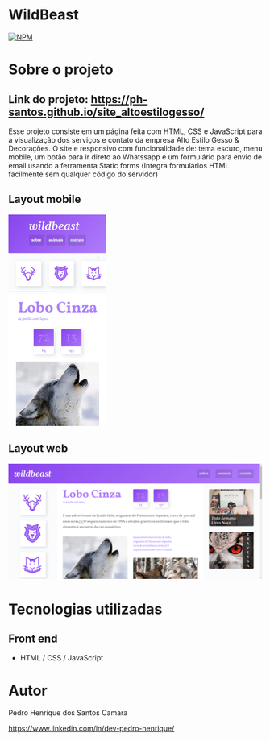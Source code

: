 # WildBeast  
[![NPM](https://img.shields.io/npm/l/react)](https://github.com/ph-santos/exemplo-readme/blob/main/LICENCE) 

# Sobre o projeto

## Link do projeto: https://ph-santos.github.io/site_altoestilogesso/
Esse projeto consiste em um página feita com HTML, CSS e JavaScript para a visualização dos serviços e contato da empresa Alto Estilo Gesso & Decorações. O site e responsivo com funcionalidade de: tema escuro, menu mobile, um botão para ir direto ao Whatssapp e um formulário para envio de email usando a ferramenta Static forms (Integra formulários HTML facilmente sem qualquer código do servidor)
## Layout mobile
![Mobile 1](https://github.com/ph-santos/wildbeast/blob/main/assets/images/img-phone.png)


## Layout web
![Web 1](https://github.com/ph-santos/wildbeast/blob/main/assets/images/img-pc.png)



# Tecnologias utilizadas
## Front end
- HTML / CSS / JavaScript 

# Autor

Pedro Henrique dos Santos Camara

https://www.linkedin.com/in/dev-pedro-henrique/
